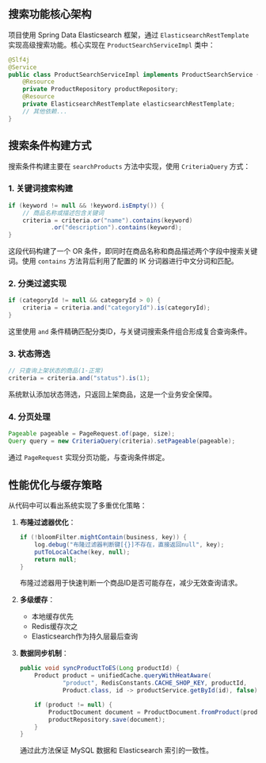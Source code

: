 
## 搜索功能核心架构

项目使用 Spring Data Elasticsearch 框架，通过 `ElasticsearchRestTemplate` 实现高级搜索功能。核心实现在 `ProductSearchServiceImpl` 类中：

```java
@Slf4j
@Service
public class ProductSearchServiceImpl implements ProductSearchService {
    @Resource
    private ProductRepository productRepository;
    @Resource
    private ElasticsearchRestTemplate elasticsearchRestTemplate;
    // 其他依赖...
}
```

## 搜索条件构建方式

搜索条件构建主要在 `searchProducts` 方法中实现，使用 `CriteriaQuery` 方式：

### 1. 关键词搜索构建

```java
if (keyword != null && !keyword.isEmpty()) {
    // 商品名称或描述包含关键词
    criteria = criteria.or("name").contains(keyword)
            .or("description").contains(keyword);
}
```

这段代码构建了一个 OR 条件，即同时在商品名称和商品描述两个字段中搜索关键词。使用 `contains` 方法背后利用了配置的 IK 分词器进行中文分词和匹配。

### 2. 分类过滤实现

```java
if (categoryId != null && categoryId > 0) {
    criteria = criteria.and("categoryId").is(categoryId);
}
```

这里使用 `and` 条件精确匹配分类ID，与关键词搜索条件组合形成复合查询条件。

### 3. 状态筛选

```java
// 只查询上架状态的商品(1-正常)
criteria = criteria.and("status").is(1);
```

系统默认添加状态筛选，只返回上架商品，这是一个业务安全保障。

### 4. 分页处理

```java
Pageable pageable = PageRequest.of(page, size);
Query query = new CriteriaQuery(criteria).setPageable(pageable);
```

通过 `PageRequest` 实现分页功能，与查询条件绑定。

## 性能优化与缓存策略

从代码中可以看出系统实现了多重优化策略：

1. **布隆过滤器优化**：
   ```java
   if (!bloomFilter.mightContain(business, key)) {
       log.debug("布隆过滤器判断键[{}]不存在，直接返回null", key);
       putToLocalCache(key, null);
       return null;
   }
   ```
   布隆过滤器用于快速判断一个商品ID是否可能存在，减少无效查询请求。

2. **多级缓存**：
   - 本地缓存优先
   - Redis缓存次之
   - Elasticsearch作为持久层最后查询

3. **数据同步机制**：
   ```java
   public void syncProductToES(Long productId) {
       Product product = unifiedCache.queryWithHeatAware(
               "product", RedisConstants.CACHE_SHOP_KEY, productId,
               Product.class, id -> productService.getById(id), false);

       if (product != null) {
           ProductDocument document = ProductDocument.fromProduct(product);
           productRepository.save(document);
       }
   }
   ```
   
   通过此方法保证 MySQL 数据和 Elasticsearch 索引的一致性。
